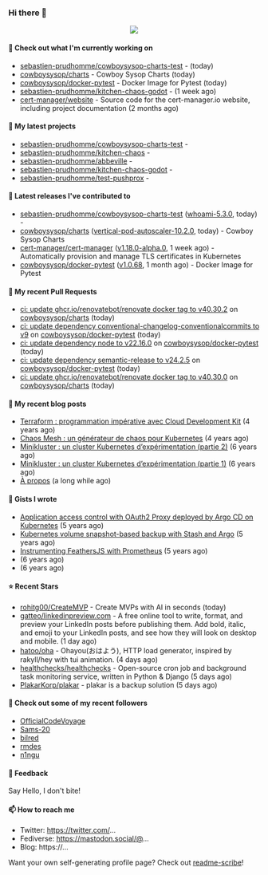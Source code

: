 ### Hi there 👋

<p align="center"><img src="https://github-readme-stats.vercel.app/api?username=sebastien-prudhomme&show_icons=true&locale=en"/></p>

#### 👷 Check out what I'm currently working on

- [sebastien-prudhomme/cowboysysop-charts-test](https://github.com/sebastien-prudhomme/cowboysysop-charts-test) -  (today)
- [cowboysysop/charts](https://github.com/cowboysysop/charts) - Cowboy Sysop Charts (today)
- [cowboysysop/docker-pytest](https://github.com/cowboysysop/docker-pytest) - Docker Image for Pytest (today)
- [sebastien-prudhomme/kitchen-chaos-godot](https://github.com/sebastien-prudhomme/kitchen-chaos-godot) -  (1 week ago)
- [cert-manager/website](https://github.com/cert-manager/website) - Source code for the cert-manager.io website, including project documentation (2 months ago)

#### 🌱 My latest projects

- [sebastien-prudhomme/cowboysysop-charts-test](https://github.com/sebastien-prudhomme/cowboysysop-charts-test) - 
- [sebastien-prudhomme/kitchen-chaos](https://github.com/sebastien-prudhomme/kitchen-chaos) - 
- [sebastien-prudhomme/abbeville](https://github.com/sebastien-prudhomme/abbeville) - 
- [sebastien-prudhomme/kitchen-chaos-godot](https://github.com/sebastien-prudhomme/kitchen-chaos-godot) - 
- [sebastien-prudhomme/test-pushprox](https://github.com/sebastien-prudhomme/test-pushprox) - 

#### 🔭 Latest releases I've contributed to

- [sebastien-prudhomme/cowboysysop-charts-test](https://github.com/sebastien-prudhomme/cowboysysop-charts-test) ([whoami-5.3.0](https://github.com/sebastien-prudhomme/cowboysysop-charts-test/releases/tag/whoami-5.3.0), today) - 
- [cowboysysop/charts](https://github.com/cowboysysop/charts) ([vertical-pod-autoscaler-10.2.0](https://github.com/cowboysysop/charts/releases/tag/vertical-pod-autoscaler-10.2.0), today) - Cowboy Sysop Charts
- [cert-manager/cert-manager](https://github.com/cert-manager/cert-manager) ([v1.18.0-alpha.0](https://github.com/cert-manager/cert-manager/releases/tag/v1.18.0-alpha.0), 1 week ago) - Automatically provision and manage TLS certificates in Kubernetes
- [cowboysysop/docker-pytest](https://github.com/cowboysysop/docker-pytest) ([v1.0.68](https://github.com/cowboysysop/docker-pytest/releases/tag/v1.0.68), 1 month ago) - Docker Image for Pytest

#### 🔨 My recent Pull Requests

- [ci: update ghcr.io/renovatebot/renovate docker tag to v40.30.2](https://github.com/cowboysysop/charts/pull/909) on [cowboysysop/charts](https://github.com/cowboysysop/charts) (today)
- [ci: update dependency conventional-changelog-conventionalcommits to v9](https://github.com/cowboysysop/docker-pytest/pull/496) on [cowboysysop/docker-pytest](https://github.com/cowboysysop/docker-pytest) (today)
- [ci: update dependency node to v22.16.0](https://github.com/cowboysysop/docker-pytest/pull/495) on [cowboysysop/docker-pytest](https://github.com/cowboysysop/docker-pytest) (today)
- [ci: update dependency semantic-release to v24.2.5](https://github.com/cowboysysop/docker-pytest/pull/494) on [cowboysysop/docker-pytest](https://github.com/cowboysysop/docker-pytest) (today)
- [ci: update ghcr.io/renovatebot/renovate docker tag to v40.30.0](https://github.com/cowboysysop/charts/pull/908) on [cowboysysop/charts](https://github.com/cowboysysop/charts) (today)

#### 📜 My recent blog posts

- [Terraform : programmation impérative avec Cloud Development Kit](https://www.cowboysysop.com/post/terraform-programmation-imperative-avec-cloud-development-kit/) (4 years ago)
- [Chaos Mesh : un générateur de chaos pour Kubernetes](https://www.cowboysysop.com/post/chaos-mesh-un-generateur-de-chaos-pour-kubernetes/) (4 years ago)
- [Minikluster : un cluster Kubernetes d’expérimentation (partie 2)](https://www.cowboysysop.com/post/minikluster-un-cluster-kubernetes-d-experimentation-partie-2/) (6 years ago)
- [Minikluster : un cluster Kubernetes d’expérimentation (partie 1)](https://www.cowboysysop.com/post/minikluster-un-cluster-kubernetes-d-experimentation-partie-1/) (6 years ago)
- [À propos](https://www.cowboysysop.com/page/a-propos/) (a long while ago)

#### 📓 Gists I wrote

- [Application access control with OAuth2 Proxy deployed by Argo CD on Kubernetes](https://gist.github.com/c90af146c465305087d5f5a55990ca71) (5 years ago)
- [Kubernetes volume snapshot-based backup with Stash and Argo](https://gist.github.com/c53e870dc6b4987fefa4c36ea9f1187c) (5 years ago)
- [Instrumenting FeathersJS with Prometheus](https://gist.github.com/93ab307c8c03a9c5fdb1ff728f413855) (5 years ago)
- [](https://gist.github.com/9827398f4f792569e56351ac56e80b80) (6 years ago)
- [](https://gist.github.com/064f0ea019c9ff37b71ebc023c0a0c6b) (6 years ago)

#### ⭐ Recent Stars

- [rohitg00/CreateMVP](https://github.com/rohitg00/CreateMVP) - Create MVPs with AI in seconds (today)
- [gatteo/linkedinpreview.com](https://github.com/gatteo/linkedinpreview.com) - A free online tool to write, format, and preview your LinkedIn posts before publishing them. Add bold, italic, and emoji to your LinkedIn posts, and see how they will look on desktop and mobile. (1 day ago)
- [hatoo/oha](https://github.com/hatoo/oha) - Ohayou(おはよう), HTTP load generator, inspired by rakyll/hey with tui animation. (4 days ago)
- [healthchecks/healthchecks](https://github.com/healthchecks/healthchecks) - Open-source cron job and background task monitoring service, written in Python &amp; Django (5 days ago)
- [PlakarKorp/plakar](https://github.com/PlakarKorp/plakar) - plakar is a backup solution (5 days ago)

#### 👯 Check out some of my recent followers

- [OfficialCodeVoyage](https://github.com/OfficialCodeVoyage)
- [Sams-20](https://github.com/Sams-20)
- [bilred](https://github.com/bilred)
- [rmdes](https://github.com/rmdes)
- [n1ngu](https://github.com/n1ngu)

#### 💬 Feedback

Say Hello, I don't bite!

#### 📫 How to reach me

- Twitter: https://twitter.com/...
- Fediverse: https://mastodon.social/@...
- Blog: https://...

Want your own self-generating profile page? Check out [readme-scribe](https://github.com/muesli/readme-scribe)!
